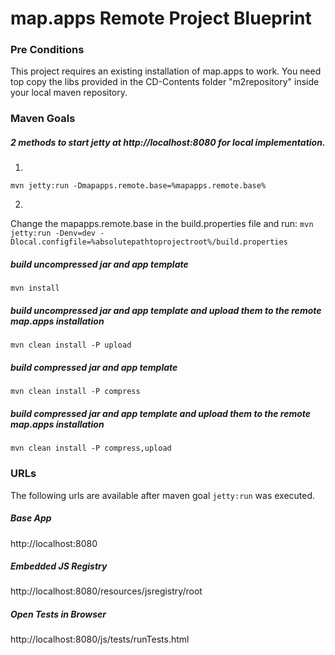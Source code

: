 # map.apps Remote Project Blueprint

### Pre Conditions
This project requires an existing installation of map.apps to work. You need top copy the libs provided in the CD-Contents folder "m2repository" inside your local maven repository.

### Maven Goals

##### 2 methods to start jetty at http://localhost:8080 for local implementation.
1.
`mvn jetty:run -Dmapapps.remote.base=%mapapps.remote.base%`

2.
Change the mapapps.remote.base in the build.properties file and run:
`mvn jetty:run -Denv=dev -Dlocal.configfile=%absolutepathtoprojectroot%/build.properties`

##### build uncompressed jar and app template
`mvn install`

##### build uncompressed jar and app template and upload them to the remote map.apps installation
`mvn clean install -P upload`

##### build compressed jar and app template
`mvn clean install -P compress`

##### build compressed jar and app template and upload them to the remote map.apps installation
`mvn clean install -P compress,upload`

### URLs 
The following urls are available after maven goal `jetty:run` was executed.

##### Base App
http://localhost:8080

##### Embedded JS Registry
http://localhost:8080/resources/jsregistry/root

##### Open Tests in Browser
http://localhost:8080/js/tests/runTests.html
